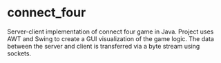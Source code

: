 # connect_four
Server-client implementation of connect four game in Java. Project uses AWT and Swing to create a GUI visualization of the game logic. The data between the server and client is transferred via a byte stream using sockets.
